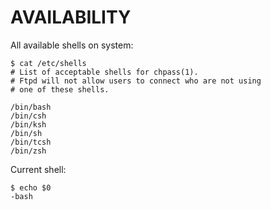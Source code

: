 # AVAILABILITY

All available shells on system:

```shellscript
$ cat /etc/shells
# List of acceptable shells for chpass(1).
# Ftpd will not allow users to connect who are not using
# one of these shells.

/bin/bash
/bin/csh
/bin/ksh
/bin/sh
/bin/tcsh
/bin/zsh
```

Current shell:

```shellscript
$ echo $0
-bash
```
